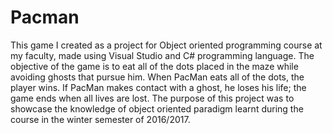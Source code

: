 # Pacman
This game I created as a project for Object oriented programming course at my faculty, made using Visual Studio and C# programming language. The objective of the game is to eat all of the dots placed in the maze while avoiding ghosts that pursue him. When PacMan eats all of the dots, the player wins. If PacMan makes contact with a ghost, he loses his life; the game ends when all lives are lost. The purpose of this project was to showcase the knowledge of object oriented paradigm learnt during the course in the winter semester of 2016/2017.
